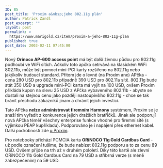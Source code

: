```yaml
---
ID: 85
post_title: 'Proxim a&nbsp;jeho 802.11g plán'
author: Patrick Zandl
post_excerpt: ""
layout: post
permalink: >
  https://www.marigold.cz/item/proxim-a-jeho-802-11g-plan
published: true
post_date: 2003-02-11 07:45:00
---
```

<P>Nový <STRONG>Orinoco AP-600 access point</STRONG> má být další živnou půdou pro 802.11g podhoubí ve WiFi sítích. Ačkoliv toto apčko setrvává na klasickém WiFi 802.11b, může být pomocí mini-PCI karty rozšířeno na 802.11g nebo jakýkoliv budoucí standard. Přitom jde o levné (na Proxim ano) APčka - cena 280 USD pro 802.11b případně 390 USD pro 802.11a sítě. 802.11g bude stát 350 USD a upgrade mini-PCI karta má vyjít na 100 USD, ovšem Proxim přikládá kupon na slevu 25 USD z APčka vybaveného 802.11b - abyste se dostali na stejnou cenu jako později nastoupivšího 802.11g - chce se tak bránit přechodu zákazníků jinam a chránit jejich investici. </P>
<P>Tato APčka <STRONG>nelze administrovat firemním Harmony</STRONG> systémem, Proxim se je snaží tím vyřadit z konkurence jejich dražších bratříčků. Jinak ale podporují nová APčka téměř všechny enterprise funkce vhodné pro firemní sítě (s výjimkou PEAP kupříkladu). Podporováno je i napájení přes ethernet kabel. Další podrobnosti zde <A href="http://www.proxim.com/products/all/orinoco/ap/ap600/index.html" target=_blank>u Proxim</A>.</P>
<P>Pro notebooky přichází PCMCIA karta <STRONG>ORiNOCO 11g Gold Cardbus Card</STRONG> - už podle označení tušíme, že bude nabízet 802.11g podporu a to za cenu 89 USD. Ovšem přijde na trh až v druhém pololetí. Díky této kartě ale zlevní ORiNOCO 11b Gold Cardbus Card na 79 USD a stříbrná verze (s méně zabezpečením) na 59 USD. </P>